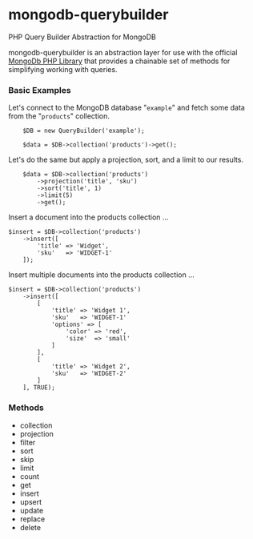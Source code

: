 # mongodb-querybuilder

PHP Query Builder Abstraction for MongoDB

mongodb-querybuilder is an abstraction layer for use with the official [MongoDb PHP Library](https://github.com/mongodb/mongo-php-library) that provides a chainable set of methods for simplifying working with queries.


### Basic Examples

Let's connect to the MongoDB database "`example`" and fetch some data from the "`products`" collection. 

		$DB = new QueryBuilder('example');

		$data = $DB->collection('products')->get();


Let's do the same but apply a projection, sort, and a limit to our results.

		$data = $DB->collection('products')
			->projection('title', 'sku')
			->sort('title', 1)
			->limit(5)
			->get();	

Insert a document into the products collection ...

	$insert = $DB->collection('products')
		->insert([
			'title' => 'Widget',
			'sku'   => 'WIDGET-1'
		]);

Insert multiple documents into the products collection ...

	$insert = $DB->collection('products')
		->insert([
			[
				'title' => 'Widget 1',
				'sku'   => 'WIDGET-1'
				'options' => [
					'color' => 'red',
					'size'  => 'small'
				]
			],
			[
				'title' => 'Widget 2',
				'sku'   => 'WIDGET-2'
			]
		], TRUE);


### Methods

- collection
- projection
- filter
- sort
- skip
- limit
- count
- get
- insert
- upsert
- update
- replace
- delete

